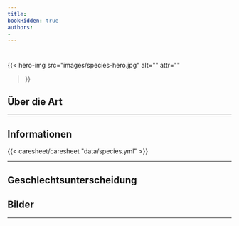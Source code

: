 ```yaml
---
title: 
bookHidden: true
authors:
- 
---
```

# 

{{< hero-img 
    src="images/species-hero.jpg" 
    alt="" 
    attr="" 
>}}


## Über die Art

---

## Informationen

{{< caresheet/caresheet "data/species.yml" >}}

---

## Geschlechtsunterscheidung



## Bilder


---

